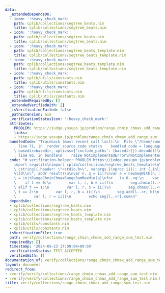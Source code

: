 ```yaml
---
data:
  _extendedDependsOn:
  - icon: ':heavy_check_mark:'
    path: cplib/collections/segtree_beats.nim
    title: cplib/collections/segtree_beats.nim
  - icon: ':heavy_check_mark:'
    path: cplib/collections/segtree_beats.nim
    title: cplib/collections/segtree_beats.nim
  - icon: ':heavy_check_mark:'
    path: cplib/collections/segtree_beats_template.nim
    title: cplib/collections/segtree_beats_template.nim
  - icon: ':heavy_check_mark:'
    path: cplib/collections/segtree_beats_template.nim
    title: cplib/collections/segtree_beats_template.nim
  - icon: ':heavy_check_mark:'
    path: cplib/utils/constants.nim
    title: cplib/utils/constants.nim
  - icon: ':heavy_check_mark:'
    path: cplib/utils/constants.nim
    title: cplib/utils/constants.nim
  _extendedRequiredBy: []
  _extendedVerifiedWith: []
  _isVerificationFailed: false
  _pathExtension: nim
  _verificationStatusIcon: ':heavy_check_mark:'
  attributes:
    PROBLEM: https://judge.yosupo.jp/problem/range_chmin_chmax_add_range_sum
    links:
    - https://judge.yosupo.jp/problem/range_chmin_chmax_add_range_sum
  bundledCode: "Traceback (most recent call last):\n  File \"/home/runner/.local/lib/python3.10/site-packages/onlinejudge_verify/documentation/build.py\"\
    , line 71, in _render_source_code_stat\n    bundled_code = language.bundle(stat.path,\
    \ basedir=basedir, options={'include_paths': [basedir]}).decode()\n  File \"/home/runner/.local/lib/python3.10/site-packages/onlinejudge_verify/languages/nim.py\"\
    , line 86, in bundle\n    raise NotImplementedError\nNotImplementedError\n"
  code: "# verification-helper: PROBLEM https://judge.yosupo.jp/problem/range_chmin_chmax_add_range_sum\n\
    import sequtils\nimport cplib/collections/segtree_beats_template\n\nproc scanf(formatstr:\
    \ cstring){.header: \"<stdio.h>\", varargs.}\nproc ii(): int {.inline.} = scanf(\"\
    %lld\\n\", addr result)\n\nvar n, q = ii()\nvar a = newSeqWith(n, ii())\nvar seg\
    \ = initRangeChminChmaxRangeSumMaxMin(a)\nfor _ in 0..<q:\n    var t = ii()\n\
    \    if t == 0:\n        var l, r, b = ii()\n        seg.chmin(l..<r, b)\n   \
    \ elif t == 1:\n        var l, r, b = ii()\n        seg.chmax(l..<r, b)\n    elif\
    \ t == 2:\n        var l, r, b = ii()\n        seg.add(l..<r, b)\n    else:\n\
    \        var l, r = ii()\n        echo seg[l..<r].sum\n"
  dependsOn:
  - cplib/collections/segtree_beats.nim
  - cplib/collections/segtree_beats.nim
  - cplib/collections/segtree_beats_template.nim
  - cplib/collections/segtree_beats_template.nim
  - cplib/utils/constants.nim
  - cplib/utils/constants.nim
  isVerificationFile: true
  path: verify/collections/range_chmin_chmax_add_range_sum_test.nim
  requiredBy: []
  timestamp: '2024-09-23 17:09:04+09:00'
  verificationStatus: TEST_ACCEPTED
  verifiedWith: []
documentation_of: verify/collections/range_chmin_chmax_add_range_sum_test.nim
layout: document
redirect_from:
- /verify/verify/collections/range_chmin_chmax_add_range_sum_test.nim
- /verify/verify/collections/range_chmin_chmax_add_range_sum_test.nim.html
title: verify/collections/range_chmin_chmax_add_range_sum_test.nim
---
```

